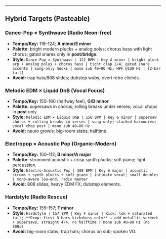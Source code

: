 

---

## Hybrid Targets (Pasteable)

### Dance-Pop × Synthwave (Radio Neon-free)
- **Tempo/Key:** 118–124; **A minor/E minor**  
- **Palette:** bright modern plucks + analog polys; chorus bass with light chorus; gated snares only in **post/bridge**.  
- **Style:** `Dance-Pop × Synthwave | 122 BPM | Key A minor | bright pluck arp + analog polys + chorus bass | tight clap 2/4; gated snare accents | sung-only hooks | mono sub 40–80 Hz; HPF @100 Hz | [2-bar tail]`  
- **Avoid:** trap hats/808 slides; dubstep wubs; overt retro clichés.

### Melodic EDM × Liquid DnB (Vocal Focus)
- **Tempo/Key:** 150–160 (halfway feel), **G/D minor**  
- **Palette:** supersaws in chorus; rolling breaks under verses; vocal chops in **post** only.  
- **Style:** `Melodic EDM × Liquid DnB | 156 BPM | Key G minor | supersaw chorus + rolling breaks in verses | sung-only; stacked harmonies; vocal chop post | mono sub 40–80 Hz`  
- **Avoid:** neuro growls; big-room stabs; halftime.

### Electropop × Acoustic Pop (Organic-Modern)
- **Tempo/Key:** 100–112; **B minor/A major**  
- **Palette:** strummed acoustic + crisp synth plucks; soft piano; light percussion.  
- **Style:** `Electro-Acoustic Pop | 108 BPM | Key A major | acoustic strums + synth plucks + soft piano | intimate vocal; small doubles | mono-aware low-end; radio master`  
- **Avoid:** 808 slides; heavy EDM FX; dubstep elements.

### Hardstyle (Radio Rescue)
- **Tempo/Key:** 155–157; **F minor**  
- **Style:** `Hardstyle | 157 BPM | Key F minor | Kick: tok + saturated tail; **Drop: first 8 bars kick+bass only** → add metallic screech + supersaws; straight 4/4; no halftime | mono sub 40–80 Hz (no 808s)`  
- **Avoid:** big-room stabs; trap hats; chorus on sub; spoken VO.
